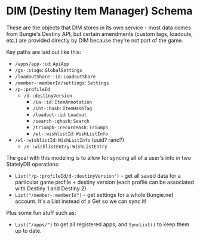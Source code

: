 # DIM (Destiny Item Manager) Schema

These are the objects that DIM stores in its own service - most data comes from Bungie's Destiny API, but certain amendments (custom tags, loadouts, etc.) are provided directly by DIM because they're not part of the game.

Key paths are laid out like this:

- `/apps/app-:id`: `ApiApp`
- `/gs-:stage`: `GlobalSettings`
- `/loadoutShare-:id`: `LoadoutShare`
- `/member-:memberId/settings`: `Settings`
- `/p-:profileId`
  - `/d-:destinyVersion`
    - `/ia-:id`: `ItemAnnotation`
    - `/iht-:hash`: `ItemHashTag`
    - `/loadout-:id`: `Loadout`
    - `/search-:qhash`: `Search`
    - `/triumph-:recordHash`: `Triumph`
    - `/wl-:wishlistId`: `WishListInfo`
- `/wl-:wishlistId`: `WishListInfo` (uuid? rand?)
  - `/e-:wishlistEntry`: `WishListEntry`

The goal with this modeling is to allow for syncing all of a user's info in two StatelyDB operations:

- `List("/p-:profileId/d-:destinyVersion")` - get all saved data for a particular game profile + destiny version (each profile can be associated with Destiny 1 and Destiny 2)
- `List("/member-:memberId")` - get settings for a whole Bungie.net account. It's a List instead of a Get so we can sync it!

Plus some fun stuff such as:

- `List("/apps/")` to get all registered apps, and `SyncList()` to keep them up to date.
